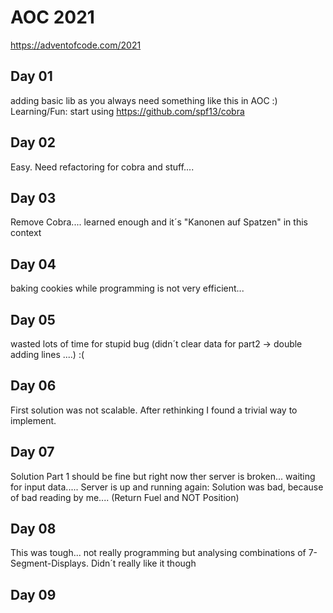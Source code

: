 # AOC 2021

https://adventofcode.com/2021

## Day 01

adding basic lib as you always need something like this in AOC :)
Learning/Fun: start using https://github.com/spf13/cobra 

## Day 02

Easy. Need refactoring for cobra and stuff....

## Day 03

Remove Cobra.... learned enough and it´s "Kanonen auf Spatzen" in this context

## Day 04

baking cookies while programming is not very efficient...

## Day 05

wasted lots of time for stupid bug (didn´t clear data for part2 -> double adding lines ....) :(

## Day 06

First solution was not scalable. After rethinking I found a trivial way to implement.

## Day 07

Solution Part 1 should be fine but right now ther server is broken... waiting for input data.....
Server is up and running again: Solution was bad, because of bad reading by me.... (Return Fuel and NOT Position)

## Day 08

This was tough... not really programming but analysing combinations of 7-Segment-Displays.
Didn´t really like it though

## Day 09
